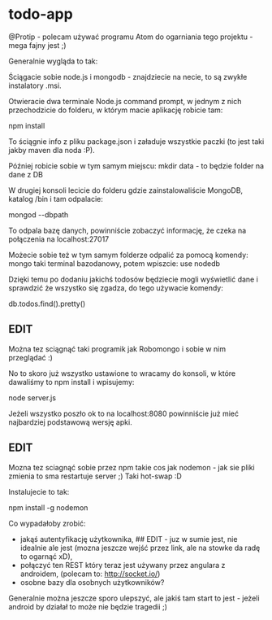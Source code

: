 # todo-app

@Protip - polecam używać programu Atom do ogarniania tego projektu - mega fajny jest ;)

Generalnie wygląda to tak:

Ściągacie sobie node.js i mongodb - znajdziecie na necie, to są zwykłe instalatory .msi.

Otwieracie dwa terminale Node.js command prompt, w jednym z nich przechodzicie do folderu, w którym macie aplikację robicie tam:

npm install

To ściągnie info z pliku package.json i załaduje wszystkie paczki (to jest taki jakby maven dla noda :P).

Później robicie sobie w tym samym miejscu: mkdir data - to będzie folder na dane z DB

W drugiej konsoli lecicie do folderu gdzie zainstalowaliście MongoDB, katalog /bin i tam odpalacie:

mongod --dbpath <absolutna sciezka wyzej utworzonego folderu data>

To odpala bazę danych, powinniście zobaczyć informację, że czeka na połączenia na localhost:27017

Możecie sobie też w tym samym folderze odpalić za pomocą komendy: mongo taki terminal bazodanowy, potem wpiszcie: use nodedb

Dzięki temu po dodaniu jakichś todosów będziecie mogli wyświetlić dane i sprawdzić że wszystko się zgadza, do tego używacie komendy:

db.todos.find().pretty()

## EDIT

Można tez sciągnąć taki programik jak Robomongo i sobie w nim przeglądać :)

No to skoro już wszystko ustawione to wracamy do konsoli, w które dawaliśmy to npm install i wpisujemy:

node server.js

Jeżeli wszystko poszło ok to na localhost:8080 powinniście już mieć najbardziej podstawową wersję apki.


## EDIT
Mozna tez sciagnąć sobie przez npm takie cos jak nodemon - jak sie pliki zmienia to sma restartuje server ;) Taki hot-swap :D

Instalujecie to tak:

npm install -g nodemon

Co wypadałoby zrobić:

- jakąś autentyfikację użytkownika, ## EDIT - juz w sumie jest, nie idealnie ale jest (mozna jeszcze wejść przez link, ale na stowke da radę to ogarnąć xD),
- połączyć ten REST który teraz jest używany przez angulara z androidem, (polecam to: http://socket.io/)
- osobne bazy dla osobnych użytkowników?


Generalnie można jeszcze sporo ulepszyć, ale jakiś tam start to jest - jeżeli android by działał to może nie będzie tragedii ;)
